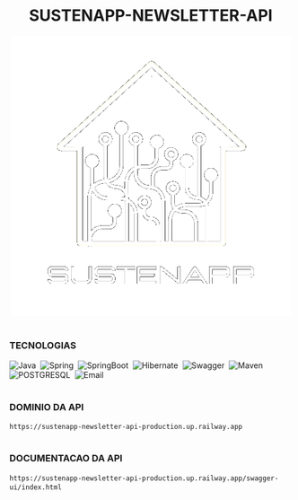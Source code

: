 <h1 align=center>SUSTENAPP-NEWSLETTER-API</h1>

<p align="center">
  <img src="logo_sustenapp.png" width="500">
</p>
    
#
### TECNOLOGIAS

![Java](https://img.shields.io/badge/Java-0D1117?style=for-the-badge&logo=openjdk&logoColor=white&labelColor=0D1117)&nbsp;
![Spring](https://img.shields.io/badge/Spring-0D1117?style=for-the-badge&logo=spring&logoColor=107C10&labelColor=0D1117)&nbsp;
![SpringBoot](https://img.shields.io/badge/Spring_Boot-0D1117?style=for-the-badge&logo=springboot&logoColor=239120&labelColor=0D1117)&nbsp;
![Hibernate](https://img.shields.io/badge/Hibernate-0D1117?style=for-the-badge&logo=Hibernate&logoColor=239120&labelColor=0D1117)&nbsp;
![Swagger](https://img.shields.io/badge/Swagger-0D1117?style=for-the-badge&logo=Swagger&logoColor=85EA2D&labelColor=0D1117)&nbsp;
![Maven](https://img.shields.io/badge/apache_maven-0D1117?style=for-the-badge&logo=apachemaven&logoColor=E34F26&labelColor=0D1117)&nbsp;
![POSTGRESQL](https://img.shields.io/badge/PostgreSQL-0D1117?style=for-the-badge&logo=postgresql&labelColor=0D1117)&nbsp;
![Email](https://img.shields.io/badge/Gmail-0D1117?style=for-the-badge&logo=gmail&logoColor=D14836&labelColor=0D1117)&nbsp;

#
### DOMINIO DA API

```
https://sustenapp-newsletter-api-production.up.railway.app
```

#
### DOCUMENTACAO DA API

```
https://sustenapp-newsletter-api-production.up.railway.app/swagger-ui/index.html
```
